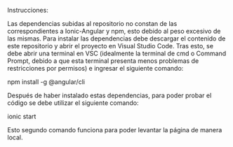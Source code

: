 Instrucciones:

Las dependencias subidas al repositorio no constan de las correspondientes a Ionic-Angular y npm, esto debido al peso excesivo de las mismas.
Para instalar las dependencias debe descargar el contenido de este repositorio y abrir el proyecto en Visual Studio Code.
Tras esto, se debe abrir una terminal en VSC (idealmente la terminal de cmd o Command Prompt, debido a que esta terminal presenta menos problemas de restricciones por permisos)
e ingresar el siguiente comando:

npm install -g @angular/cli

Después de haber instalado estas dependencias, para poder probar el código se debe utilizar el siguiente comando:

ionic start

Esto segundo comando funciona para poder levantar la página de manera local.
